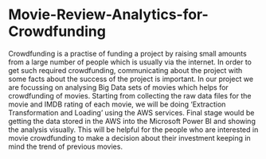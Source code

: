 # Movie-Review-Analytics-for-Crowdfunding
Crowdfunding is a practise of funding a project by raising small amounts from a large number of people which is usually via the internet. In order to get such required crowdfunding, communicating about the project with some facts about the success of the project is important. In our project we are focussing on analysing Big Data sets of movies which helps for crowdfunding of movies. Starting from collecting the raw data files for the movie and IMDB rating of each movie, we will be doing ‘Extraction Transformation and Loading’ using the AWS services. Final stage would be getting the data stored in the AWS into the Microsoft Power BI and showing the analysis visually. This will be helpful for the people who are interested in movie crowdfunding to make a decision about their investment keeping in mind the trend of previous movies. 
